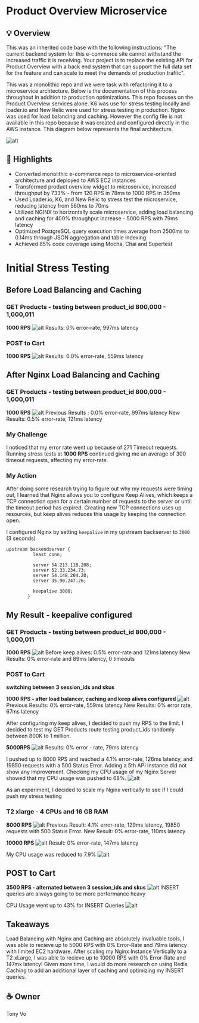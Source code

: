 # Product Overview Microservice

## 💡 Overview
This was an inherited code base with the following instructions: "The current backend system for this e-commerce site cannot withstand the increased traffic it is receiving. Your project is to replace the existing API for Product Overview with a back end system that can support the full data set for the feature and can scale to meet the demands of production traffic". 

This was a monolithic repo and we were task with refactoring it to a microservice archtecture. Below is the documentation of this process throughout in addition to production optimizations. This repo focuses on the Product Overview services alone. K6 was use for stress testing locally and loader.io and New Relic were used for stress testing in production. Nginx was used for load balancing and caching. However the config file is not available in this repo because it was created and configured directly in the AWS instance. This diagram below represents the final architecture. 

![alt](https://file.notion.so/f/s/12194b86-0fd1-497d-952f-ea05dfec9fe9/Screenshot_2023-04-11_at_4.30.29_PM.png?id=617ea03f-74b2-4c42-819e-52edb9866c1f&table=block&spaceId=2a363adf-b596-4270-823e-50a4b7bb0c67&expirationTimestamp=1681338677761&signature=iE1rPGdmXkeUO6wB5-R4LyE_Kyn8TlLcBV2O6L3Fyn8&downloadName=Screenshot+2023-04-11+at+4.30.29+PM.png)

## 🤖 Highlights
- Converted monolithic e-commerce repo to microservice-oriented architecture and deployed to AWS EC2 instances
- Transformed product overview widget to microservice, increased throughput by 733% - from 120 RPS in 78ms to 1000 RPS in 350ms
- Used Loader.io, K6, and New Relic to stress test the microservice, reducing latency from 560ms to 70ms
- Utilized NGINX to horizontally scale microservice, adding load balancing and caching for 400% throughput increase - 5000 RPS with 79ms latency
- Optimized PostgreSQL query execution times average from 2500ms to 0.14ms through JSON aggregation and table indexing
- Achieved 85% code coverage using Mocha, Chai and Supertest

# Initial Stress Testing
## Before Load Balancing and Caching
### GET Products - testing between product_id 800,000 - 1,000,011

**1000 RPS**
![alt](https://file.notion.so/f/s/2adf3335-3dbd-42ee-a606-bd35d3c81173/Untitled.png?id=65617835-293e-412c-8d5d-96c8829fad79&table=block&spaceId=2a363adf-b596-4270-823e-50a4b7bb0c67&expirationTimestamp=1681338927150&signature=iHcxpf6FAM93hNf1icNQ3R3ZISK7chg5eWVB9TltLUU&downloadName=Untitled.png)
Results: 0% error-rate, 997ms latency

### POST to Cart

**1000 RPS**
![alt](https://file.notion.so/f/s/50722ad4-9da2-4834-89f8-6d29020fb651/Untitled.png?id=0e0e44ab-6458-4735-bd87-230023cacd88&table=block&spaceId=2a363adf-b596-4270-823e-50a4b7bb0c67&expirationTimestamp=1681339010756&signature=7gYVnQ8P6Pr5y0NKLuye7OLSFyvTX5njqXck8rF7FfM&downloadName=Untitled.png)
Results: 0.0% error-rate, 559ms latency

## After Nginx Load Balancing and Caching
### GET Products - testing between product_id 800,000 - 1,000,011

**1000 RPS**
![alt](https://file.notion.so/f/s/3110b56a-0e0e-4776-a20c-2728524a8dc4/Untitled.png?id=6ef0df5d-3a6c-4374-ad27-8dbfd8f8efb0&table=block&spaceId=2a363adf-b596-4270-823e-50a4b7bb0c67&expirationTimestamp=1681339172850&signature=JqVXYt9yIMkhk1LRPC4Ey2uCXzDzOlJjRk431Nz3I_Q&downloadName=Untitled.png)
Previous Results : 0.0% error-rate, 997ms latency
New Results: 0.5% error-rate, 121ms latency

### My Challenge
I noticed that my error rate went up because of 271 Timeout requests. Running stress tests at ****1000 RPS**** continued giving me an average of 300 timeout requests, affecting my error-rate. 

### My Action
After doing some research trying to figure out why my requests were timing out, I learned that Nginx allows you to configure Keep Alives, which keeps a TCP connection open for a certain number of requests to the server or until the timeout period has expired. Creating new TCP connections uses up resources, but keep alives reduces this usage by keeping the connection open.

I configured Nginx by setting  `keepalive` in my upstream backserver to `3000` (3 seconds)

```
upstream backendserver {
          least_conn;

          server 54.213.118.208;
          server 52.33.234.73;
          server 54.148.204.20;
          server 35.90.247.26;

          keepalive 3000;
        }
```

## My Result - keepalive configured
### GET Products - testing between product_id 800,000 - 1,000,011

**1000 RPS**
![alt](https://file.notion.so/f/s/371785f2-2bc4-4bd5-b160-a16611a4ac99/Untitled.png?id=b713e8b9-b32b-4d5e-a49d-4ab77c51a7b1&table=block&spaceId=2a363adf-b596-4270-823e-50a4b7bb0c67&expirationTimestamp=1681339344327&signature=fkdJwhySla6ZGSkFSknytXNMDGrrO0HPuDVsNGzI4Hc&downloadName=Untitled.png)
Before keep alives: 0.5% error-rate and 121ms latency
New Results: 0% error-rate and 89ms latency, 0 timeouts

### POST to Cart

**switching between 3 session_ids and skus**

**1000 RPS - after load balancer, caching and keep alives configured**
![alt](https://file.notion.so/f/s/6dcb22fc-5511-4c35-9c2f-513366818281/Untitled.png?id=2eddf188-ede2-4fd9-9c61-b1e6ad728c15&table=block&spaceId=2a363adf-b596-4270-823e-50a4b7bb0c67&expirationTimestamp=1681339403163&signature=8CcHS1fWxQYtlkmxolxCXN2aZlCRbFjFDjEpv633FyY&downloadName=Untitled.png)
Previous Results: 0% error-rate, 559ms latency
New Results: 0% error rate, 67ms latency


After configuring my keep alives, I decided to push my RPS to the limit. I decided to test my GET Products route testing product_ids randomly between 800K to 1 million. 

**5000RPS**
![alt](https://file.notion.so/f/s/2bfc2c1c-d0b0-433a-b9b6-660fef3f75d8/Untitled.png?id=76491103-98a4-41eb-aae6-f99cc7172725&table=block&spaceId=2a363adf-b596-4270-823e-50a4b7bb0c67&expirationTimestamp=1681339560533&signature=cekojDj5w5HYSH_YoNs9l9B4_qpIfBUCqJHCYiRxlMQ&downloadName=Untitled.png)
Results: 0% error - rate, 79ms latency

I pushed up to 8000 RPS and reached a 4.1% error-rate, 126ms latency, and 19850 requests with a 500 Status Error. Adding a 5th API Instance did not show any improvement. Checking my CPU usage of my Nginx Server showed that my CPU usage was pushed to 68%.
![alt](https://file.notion.so/f/s/7eaa2e6f-16bd-4e91-a5e3-2f79ca210724/Screen_Shot_2023-02-24_at_7.53.10_PM.png?id=eb99a23c-fae1-4f1e-bc55-78f650ae3d18&table=block&spaceId=2a363adf-b596-4270-823e-50a4b7bb0c67&expirationTimestamp=1681339678747&signature=iDtAZAjZhp24ELDHWFTQxqw-8U2kgC3Lh8_VkpG7e_I&downloadName=Screen+Shot+2023-02-24+at+7.53.10+PM.png)

As an experiment, I decided to scale my Nginx vertically to see if I could push my stress testing

### T2 xlarge - 4 CPUs and 16 GB RAM

**8000 RPS**
![alt](https://file.notion.so/f/s/cda34244-7ae7-45fb-9cbe-bf283cf6cfb8/Untitled.png?id=0a0bb991-6e50-4e35-86ba-e45057a2b287&table=block&spaceId=2a363adf-b596-4270-823e-50a4b7bb0c67&expirationTimestamp=1681339722191&signature=ZwEKii-_Ojz7B-jZAIRlX21DaDq8EsfENeb4WwS5Bow&downloadName=Untitled.png)
Previous Result: 4.1% error-rate, 129ms latency, 19850 requests with 500 Status Error.
New Result: 0% error-rate, 110ms latency

**10000 RPS**
![alt](https://file.notion.so/f/s/933d1012-c4cc-4965-a96b-ea669c776721/Untitled.png?id=0aa08ebd-e44d-45fc-a67b-8fa0ad0298b1&table=block&spaceId=2a363adf-b596-4270-823e-50a4b7bb0c67&expirationTimestamp=1681339772099&signature=O-ByOuTAmUVurijpVD6Ww1OBIgPZbLQ8MlC0_Bg_kWk&downloadName=Untitled.png)
Result: 0% error-rate, 147ms latency

My CPU usage was reduced to 7.9%
![alt](https://file.notion.so/f/s/b2868047-25b0-42a3-9b3d-ae29cf1c4adc/Screen_Shot_2023-02-24_at_8.17.25_PM.png?id=fb0e39e9-600c-40c6-a3f3-6fbb003e3f39&table=block&spaceId=2a363adf-b596-4270-823e-50a4b7bb0c67&expirationTimestamp=1681339809052&signature=9rb_xZC4rP8ZxAuy1b7JNqa67il4-h3KAuAB0jzNPSM&downloadName=Screen+Shot+2023-02-24+at+8.17.25+PM.png)

## POST to Cart

**3500 RPS - alternated between 3 session_ids and skus**
![alt](https://file.notion.so/f/s/3829f1a0-8fbf-4a21-a320-10817dc1fda0/Untitled.png?id=de202855-ce24-4270-b01b-67c5887c68ab&table=block&spaceId=2a363adf-b596-4270-823e-50a4b7bb0c67&expirationTimestamp=1681339844828&signature=BFUaK5svabak4LjIjkoXdrG7e38GmN-OZDEZL6kj3rc&downloadName=Untitled.png)
INSERT queries are always going to be more performance heavy

CPU Usage went up to 43% for INSERT Queries
![alt](https://file.notion.so/f/s/1c88f46f-8655-4c6d-9775-f7b0fb9d5f11/Screen_Shot_2023-02-24_at_8.18.46_PM.png?id=b4311d78-18bf-416d-968f-f57b62beae7d&table=block&spaceId=2a363adf-b596-4270-823e-50a4b7bb0c67&expirationTimestamp=1681339879047&signature=Y8u6FRn5NRY91MftErlJW27eDMoH8OrzCMjDgIHtoxE&downloadName=Screen+Shot+2023-02-24+at+8.18.46+PM.png)

## Takeaways
Load Balancing with Nginx and Caching are absolutely invaluable tools, I was able to recieve up to 5000 RPS with 0% Error-Rate and 79ms latency with limited EC2 hardware. After scaling my Nginx Instance Vertically to a T2 xLarge, I was able to recieve up to 10000 RPS with 0% Error-Rate and 147mx latency! Given more time, I would do more research on using Redis Caching to add an additional layer of caching and optimizing my INSERT queries. 


## ☕ Owner
Tony Vo

